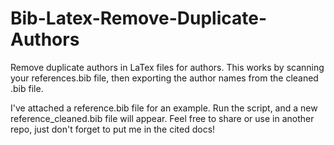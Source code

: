 # Bib-Latex-Remove-Duplicate-Authors
Remove duplicate authors in LaTex files for authors. This works by scanning your references.bib file, then exporting the author names from the cleaned .bib file.

I've attached a reference.bib file for an example. Run the script, and a new reference_cleaned.bib file will appear. Feel free to share or use in another repo, just don't forget to put me in the cited docs!
